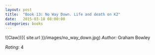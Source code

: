 ```yaml
---
layout: post
title:  "Book 13: No Way Down. Life and death on K2"
date:   2015-03-18 08:00:00
categories: books
---
```


![Claw]({{ site.url }}/images/no_way_down.jpg)
*Author:* Graham Bowley

*Rating:* 4